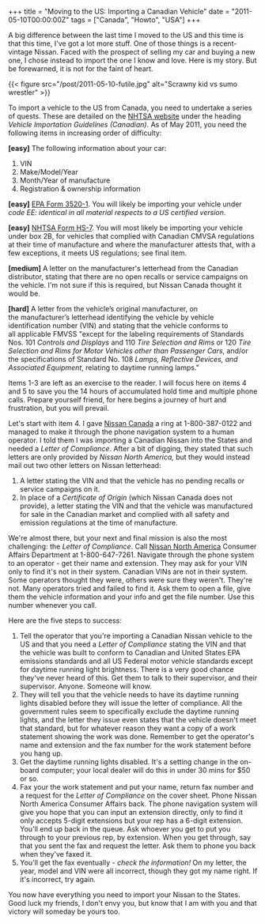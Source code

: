 +++
title = "Moving to the US: Importing a Canadian Vehicle"
date = "2011-05-10T00:00:00Z"
tags = ["Canada", "Howto", "USA"]
+++

A big difference between the last time I moved to the US and this time is that
this time, I've got a lot more stuff. One of those things is a recent-vintage
Nissan. Faced with the prospect of selling my car and buying a new one, I chose
instead to import the one I know and love. Here is my story. But be
forewarned, it is not for the faint of heart.<!-- more -->

{{< figure src="/post/2011-05-10-futile.jpg"
    alt="Scrawny kid vs sumo wrestler" >}}

To import a vehicle to the US from Canada, you need to undertake a series of
quests. These are detailed on the [NHTSA website][nhtsa] under the heading
*Vehicle Importation Guidelines (Canadian)*. As of May 2011, you need the
following items in increasing order of difficulty:

**[easy]** The following information about your car:

1. VIN
1. Make/Model/Year
1. Month/Year of manufacture
1. Registration & ownership information

**[easy]** [EPA Form 3520-1][form_35201]. You will likely be importing your
vehicle under *code EE: identical in all material respects to a US certified
version*.

**[easy]** [NHTSA Form HS-7][form_hs7]. You will most likely be importing your
vehicle under box 2B, for vehicles that complied with Canadian CMVSA
regulations at their time of manufacture and where the manufacturer attests
that, with a few exceptions, it meets US regulations; see final item.

**[medium]** A letter on the manufacturer's letterhead from the Canadian
distributor, stating that there are no open recalls or service campaigns on the
vehicle. I'm not sure if this is required, but Nissan Canada thought it would
be.

**[hard]** A letter from the vehicle’s original manufacturer, on
the manufacturer’s letterhead identifying the vehicle by vehicle identification
number (VIN) and stating that the vehicle conforms to all applicable FMVSS
"except for the labeling requirements of Standards Nos. 101 *Controls and
Displays* and 110 *Tire Selection and Rims* or 120 *Tire Selection and Rims for
Motor Vehicles other than Passenger Cars*, and/or the specifications of
Standard No. 108 *Lamps, Reflective Devices, and Associated Equipment*,
relating to daytime running lamps."

Items 1-3 are left as an exercise to the reader. I will focus here on items 4
and 5 to save you the 14 hours of accumulated hold time and multiple phone
calls. Prepare yourself friend, for here begins a journey of hurt and
frustration, but you will prevail.

Let's start with item 4. I gave [Nissan Canada][nissan_canada] a ring at
1-800-387-0122 and managed to make it through the phone navigation system to a
human operator. I told them I was importing a Canadian Nissan into the States
and needed a *Letter of Compliance*. After a bit of digging, they stated that
such letters are only provided by *Nissan North America,* but they would
instead mail out two other letters on Nissan letterhead:

1. A letter stating the VIN and that the vehicle has no pending recalls or
   service campaigns on it.
1. In place of a *Certificate of Origin* (which Nissan Canada does not
   provide), a letter stating the VIN and that the vehicle was manufactured for
   sale in the Canadian market and complied with all safety and emission
   regulations at the time of manufacture.

We're almost there, but your next and final mission is also the most
challenging: the *Letter of Compliance*. Call [Nissan North
America][nissan_usa] Consumer Affairs Department at 1-800-647-7261. Navigate
through the phone system to an operator - get their name and extension. They
may ask for your VIN only to find it's not in their system. Canadian VINs are
not in their system. Some operators thought they were, others were sure they
weren't. They're not. Many operators tried and failed to find it. Ask them to
open a file, give them the vehicle information and your info and get the file
number. Use this number whenever you call.

Here are the five steps to success:

1. Tell the operator that you're importing a Canadian Nissan vehicle to the US
   and that you need a *Letter of Compliance* stating the VIN and that the
   vehicle was built to conform to Canadian and United States EPA emissions
   standards and all US Federal motor vehicle standards except for daytime
   running light brightness. There is a very good chance they've never heard of
   this. Get them to talk to their supervisor, and their supervisor. Anyone.
   Someone will know.
1. They will tell you that the vehicle needs to have its daytime running lights
   disabled before they will issue the letter of compliance. All the government
   rules seem to specifically exclude the daytime running lights, and the
   letter they issue even states that the vehicle doesn't meet that standard,
   but for whatever reason they want a copy of a work statement showing the
   work was done. Remember to get the operator's name and extension and the
   fax number for the work statement before you hang up.
1. Get the daytime running lights disabled. It's a setting change in the
   on-board computer; your local dealer will do this in under 30 mins for \$50
   or so. 
1. Fax your the work statement and put your name, return fax number and a
   request for the *Letter of Compliance* on the cover sheet. Phone Nissan
   North America Consumer Affairs back. The phone navigation system will give
   you hope that you can input an extension directly, only to find it only
   accepts 5-digit extensions but your rep has a 6-digit extension. You'll end
   up back in the queue. Ask whoever you get to put you through to your
   previous rep, by extension. When you get through, say that you sent the fax
   and request the letter. Ask them to phone you back when they've faxed it.
1. You'll get the fax eventually - *check the information!* On my letter, the
   year, model and VIN were all incorrect, though they got my name right. If
   it's incorrect, try again.

You now have everything you need to import your Nissan to the States. Good
luck my friends, I don't envy you, but know that I am with you and that victory
will someday be yours too.

[nhtsa]: http://stnw.nhtsa.gov/cars/rules/import/
[form_35201]: http://www.epa.gov/oms/imports/
[form_hs7]: http://www.nhtsa.gov/cars/rules/import/
[nissan_canada]: http://www.nissan.ca/common/footer/en/contact.html
[nissan_usa]: http://www.nissanusa.com/apps/contactus
